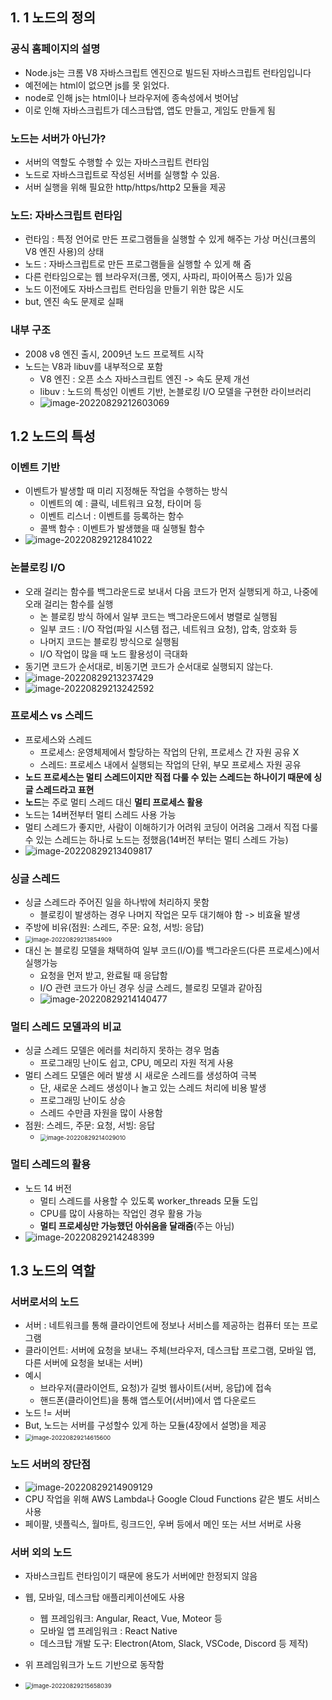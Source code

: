 ## 1. 1 노드의 정의

### 공식 홈페이지의 설명

- Node.js는 크롬 V8 자바스크립트 엔진으로 빌드된 자바스크립트 런타임입니다
- 예전에는 html이 없으면 js를 못 읽었다.
- node로 인해 js는 html이나 브라우저에 종속성에서 벗어남
- 이로 인해 자바스크립트가 데스크탑앱, 앱도 만들고, 게임도 만들게 됨

### 노드는 서버가 아닌가?

- 서버의 역할도 수행할 수 있는 자바스크립트 런타임
- 노드로 자바스크립트로 작성된 서버를 실행할 수 있음.
- 서버 실행을 위해 필요한 http/https/http2 모듈을 제공

### 노드: 자바스크립트 런타임

- 런타임 : 특정 언어로 만든 프로그램들을 실행할 수 있게 해주는 가상 머신(크롬의 V8 엔진 사용)의 상태
- 노드 : 자바스크립트로 만든 프로그램들을 실행할 수 있게 해 줌
- 다른 런타임으로는 웹 브라우저(크롬, 엣지, 사파리, 파이어폭스 등)가 있음
- 노드 이전에도 자바스크립트 런타임을 만들기 위한 많은 시도
- but, 엔진 속도 문제로 실패

### 내부 구조

- 2008 v8 엔진 출시, 2009년 노드 프로젝트 시작
- 노드는 V8과 libuv를 내부적으로 포함
  - V8 엔진 : 오픈 소스 자바스크립트 엔진 -> 속도 문제 개선
  - libuv : 노드의 특성인 이벤트 기반, 논블로킹 I/O 모델을 구현한 라이브러리
  - ![image-20220829212603069](chapter1.assets/image-20220829212603069.png)

## 1.2 노드의 특성

### 이벤트 기반

- 이벤트가 발생할 때 미리 지정해둔 작업을 수행하는 방식
  - 이벤트의 예 : 클릭, 네트워크 요청, 타이머 등
  - 이벤트 리스너 : 이벤트를 등록하는 함수
  - 콜백 함수 : 이벤트가 발생했을 때 실행될 함수
- ![image-20220829212841022](chapter1.assets/image-20220829212841022.png)

### 논블로킹 I/O

- 오래 걸리는 함수를 백그라운드로 보내서 다음 코드가 먼저 실행되게 하고, 나중에 오래 걸리는 함수를 실행
  - 논 블로킹 방식 하에서 일부 코드는 백그라운드에서 병렬로 실행됨
  - 일부 코드 : I/O 작업(파일 시스템 접근, 네트워크 요청), 압축, 암호화 등
  - 나머지 코드는 블로킹 방식으로 실행됨
  - I/O 작업이 많을 때 노드 활용성이 극대화
- 동기면 코드가 순서대로, 비동기면 코드가 순서대로 실행되지 않는다.
- ![image-20220829213237429](chapter1.assets/image-20220829213237429.png)
- ![image-20220829213242592](chapter1.assets/image-20220829213242592.png)

### 프로세스 vs 스레드

- 프로세스와 스레드
  - 프로세스: 운영체제에서 할당하는 작업의 단위, 프로세스 간 자원 공유 X
  - 스레드: 프로세스 내에서 실행되는 작업의 단위, 부모 프로세스 자원 공유
- **노드 프로세스는 멀티 스레드이지만 직접 다룰 수 있는 스레드는 하나이기 때문에 싱글 스레드라고 표현**
- **노드**는 주로 멀티 스레드 대신 **멀티 프로세스 활용**
- 노드는 14버전부터 멀티 스레드 사용 가능
- 멀티 스레드가 좋지만, 사람이 이해하기가 어려워 코딩이 어려움 그래서 직접 다룰 수 있는 스레드는 하나로 노드는 정했음(14버전 부터는 멀티 스레드 가능)
- ![image-20220829213409817](chapter1.assets/image-20220829213409817.png)

### 싱글 스레드

- 싱글 스레드라 주어진 일을 하나밖에 처리하지 못함
  - 블로킹이 발생하는 경우 나머지 작업은 모두 대기해야 함 -> 비효율 발생
- 주방에 비유(점원: 스레드, 주문: 요청, 서빙: 응답)
- <img src="chapter1.assets/image-20220829213854909.png" alt="image-20220829213854909" style="zoom:67%;" />
- 대신 논 블로킹 모델을 채택하여 일부 코드(I/O)를 백그라운드(다른 프로세스)에서 실행가능
  - 요청을 먼저 받고, 완료될 때 응답함
  - I/O 관련 코드가 아닌 경우 싱글 스레드, 블로킹 모델과 같아짐
  - ![image-20220829214140477](chapter1.assets/image-20220829214140477.png)

### 멀티 스레드 모델과의 비교

- 싱글 스레드 모델은 에러를 처리하지 못하는 경우 멈춤
  - 프로그래밍 난이도 쉽고, CPU, 메모리 자원 적게 사용
- 멀티 스레드 모델은 에러 발생 시 새로운 스레드를 생성하여 극복
  - 단, 새로운 스레드 생성이나 놀고 있는 스레드 처리에 비용 발생
  - 프로그래밍 난이도 상승
  - 스레드 수만큼 자원을 많이 사용함
- 점원: 스레드, 주문: 요청, 서빙: 응답
  - <img src="chapter1.assets/image-20220829214029010.png" alt="image-20220829214029010" style="zoom:67%;" />

### 멀티 스레드의 활용

- 노드 14 버전
  - 멀티 스레드를 사용할 수 있도록 worker_threads 모듈 도입
  - CPU를 많이 사용하는 작업인 경우 활용 가능
  - **멀티 프로세싱만 가능했던 아쉬움을 달래줌**(주는 아님)
- ![image-20220829214248399](chapter1.assets/image-20220829214248399.png)

## 1.3 노드의 역할

### 서버로서의 노드

- 서버 : 네트워크를 통해 클라이언트에 정보나 서비스를 제공하는 컴퓨터 또는 프로그램
- 클라이언트: 서버에 요청을 보내느 주체(브라우저, 데스크탑 프로그램, 모바일 앱, 다른 서버에 요청을 보내는 서버)
- 예시
  - 브라우저(클라이언트, 요청)가 길벗 웹사이트(서버, 응답)에 접속
  - 핸드폰(클라이언트)을 통해 앱스토어(서버)에서 앱 다운로드
- 노드 != 서버
- But, 노드는 서버를 구성할수 있게 하는 모듈(4장에서 설명)을 제공
- <img src="chapter1.assets/image-20220829214615600.png" alt="image-20220829214615600" style="zoom:67%;" />

### 노드 서버의 장단점

- ![image-20220829214909129](chapter1.assets/image-20220829214909129.png)
- CPU 작업을 위해 AWS Lambda나 Google Cloud Functions 같은 별도 서비스 사용
- 페이팔, 넷플릭스, 월마트, 링크드인, 우버 등에서 메인 또는 서브 서버로 사용

### 서버 외의 노드

- 자바스크립트 런타임이기 때문에 용도가 서버에만 한정되지 않음

- 웹, 모바일, 데스크탑 애플리케이션에도 사용

  - 웹 프레임워크: Angular, React, Vue, Moteor 등
  - 모바일 앱 프레임워크 : React Native
  - 데스크탑 개발 도구: Electron(Atom, Slack, VSCode, Discord 등 제작)

- 위 프레임워크가 노드 기반으로 동작함

- <img src="chapter1.assets/image-20220829215658039.png" alt="image-20220829215658039" style="zoom:67%;" />

  

